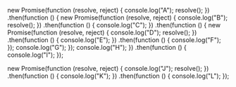 new Promise(function (resolve, reject) {
  console.log("A");
  resolve();
})
  .then(function () {
    new Promise(function (resolve, reject) {
      console.log("B");
      resolve();
    })
      .then(function () {
        console.log("C");
      })
      .then(function () {
        new Promise(function (resolve, reject) {
          console.log("D");
          resolve();
        })
          .then(function () {
            console.log("E");
          })
          .then(function () {
            console.log("F");
          });
        console.log("G");
      });
    console.log("H");
  })
  .then(function () {
    console.log("I");
  });

new Promise(function (resolve, reject) {
  console.log("J");
  resolve();
})
  .then(function () {
    console.log("K");
  })
  .then(function () {
    console.log("L");
  });
